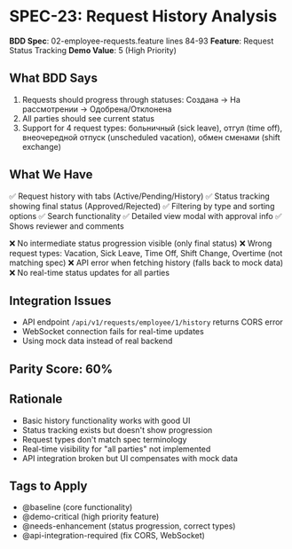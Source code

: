 # SPEC-23: Request History Analysis

**BDD Spec**: 02-employee-requests.feature lines 84-93
**Feature**: Request Status Tracking
**Demo Value**: 5 (High Priority)

## What BDD Says
1. Requests should progress through statuses: Создана → На рассмотрении → Одобрена/Отклонена
2. All parties should see current status
3. Support for 4 request types: больничный (sick leave), отгул (time off), внеочередной отпуск (unscheduled vacation), обмен сменами (shift exchange)

## What We Have
✅ Request history with tabs (Active/Pending/History)
✅ Status tracking showing final status (Approved/Rejected)
✅ Filtering by type and sorting options
✅ Search functionality
✅ Detailed view modal with approval info
✅ Shows reviewer and comments

❌ No intermediate status progression visible (only final status)
❌ Wrong request types: Vacation, Sick Leave, Time Off, Shift Change, Overtime (not matching spec)
❌ API error when fetching history (falls back to mock data)
❌ No real-time status updates for all parties

## Integration Issues
- API endpoint `/api/v1/requests/employee/1/history` returns CORS error
- WebSocket connection fails for real-time updates
- Using mock data instead of real backend

## Parity Score: 60%

## Rationale
- Basic history functionality works with good UI
- Status tracking exists but doesn't show progression
- Request types don't match spec terminology
- Real-time visibility for "all parties" not implemented
- API integration broken but UI compensates with mock data

## Tags to Apply
- @baseline (core functionality)
- @demo-critical (high priority feature)
- @needs-enhancement (status progression, correct types)
- @api-integration-required (fix CORS, WebSocket)